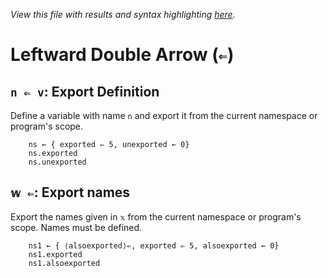 *View this file with results and syntax highlighting [here](https://mlochbaum.github.io/BQN/help/export.html).*

# Leftward Double Arrow (`⇐`)

## `n ⇐ v`: Export Definition

Define a variable with name `n` and export it from the current namespace or program's scope.

        ns ← { exported ⇐ 5, unexported ← 0}
        ns.exported
        ns.unexported

## `𝕨 ⇐`: Export names

Export the names given in `𝕩` from the current namespace or program's scope. Names must be defined.

        ns1 ← { ⟨alsoexported⟩⇐, exported ⇐ 5, alsoexported ← 0}
        ns1.exported
        ns1.alsoexported
